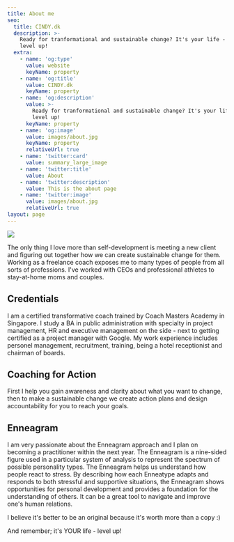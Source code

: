 ```yaml
---
title: About me
seo:
  title: CINDY.dk
  description: >-
    Ready for tranformational and sustainable change? It's your life - Let's
    level up!
  extra:
    - name: 'og:type'
      value: website
      keyName: property
    - name: 'og:title'
      value: CINDY.dk
      keyName: property
    - name: 'og:description'
      value: >-
        Ready for tranformational and sustainable change? It's your life - Let's
        level up!
      keyName: property
    - name: 'og:image'
      value: images/about.jpg
      keyName: property
      relativeUrl: true
    - name: 'twitter:card'
      value: summary_large_image
    - name: 'twitter:title'
      value: About
    - name: 'twitter:description'
      value: This is the about page
    - name: 'twitter:image'
      value: images/about.jpg
      relativeUrl: true
layout: page
---
```

![](/\_static/app-assets/69B5AC3D-19F8-4AB0-B4A8-C23B3B25DF24.png)

The only thing I love more than self-development is meeting a new client and figuring out together how we can create sustainable change for them. Working as a freelance coach exposes me to many types of people from all sorts of professions. I've worked with CEOs and professional athletes to stay-at-home moms and couples. 

## Credentials

I am a certified transformative coach trained by Coach Masters Academy in Singapore. I study a BA in public administration with specialty in project management, HR and executive management on the side - next to getting certified as a project manager with Google. My work experience includes personel management, recruitment, training, being a hotel receptionist and chairman of boards.

## Coaching for Action

First I help you gain awareness and clarity about what you want to change, then to make a sustainable change we create action plans and design accountability for you to reach your goals.

## Enneagram

I am very passionate about the Enneagram approach and I plan on becoming a practitioner within the next year. The Enneagram is a nine-sided figure used in a particular system of analysis to represent the spectrum of possible personality types. The Enneagram helps us understand how people react to stress. By describing how each Enneatype adapts and responds to both stressful and supportive situations, the Enneagram shows opportunities for personal development and provides a foundation for the understanding of others. It can be a great tool to navigate and improve one's human relations.

I believe it's better to be an original because it's worth more than a copy :)

And remember; it's YOUR life - level up!
